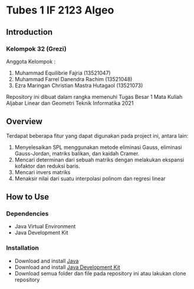 # Tubes 1 IF 2123 Algeo 
## Introduction
### Kelompok 32 (Grezi)
Anggota Kelompok :
1. Muhammad Equilibrie Fajria (13521047)
2. Muhammad Farrel Danendra Rachim (13521048)
3. Ezra Maringan Christian Mastra Hutagaol (13521073)

Repository ini dibuat dalam rangka memenuhi Tugas Besar 1 Mata Kuliah Aljabar Linear dan Geometri Teknik Informatika 2021

## Overview

Terdapat beberapa fitur yang dapat digunakan pada project ini, antara lain:
1. Menyelesaikan SPL menggunakan metode eliminasi Gauss, eliminasi Gauss-Jordan, matriks balikan, dan kaidah Cramer.
2. Mencari determinan dari sebuah matriks dengan melakukan ekspansi kofaktor dan reduksi baris.
3. Mencari invers matriks
4. Menaksir nilai dari suatu interpolasi polinom dan regresi linear

## How to Use

### Dependencies
- Java Virtual Environment
- Java Development Kit

### Installation
- Download and install [Java](https://www.java.com/en/download/)
- Download and install [Java Development Kit](https://www.oracle.com/java/technologies/downloads/)
- Download semua folder dan file pada repository ini atau lakukan clone repository

